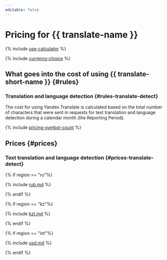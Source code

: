```yaml
---
editable: false
---
```

# Pricing for {{ translate-name }}

{% include [use-calculator](../_includes/pricing/use-calculator.md) %}

{% include [currency-choice](../_includes/pricing/currency-choice.md) %}

## What goes into the cost of using {{ translate-short-name }} {#rules}

### Translation and language detection {#rules-translate-detect}

The cost for using Yandex Translate is calculated based on the total number of characters that were sent in requests for text translation and language detection during a calendar month (the Reporting Period).

{% include [pricing-symbol-count](../_includes/pricing-symbol-count.md) %}

## Prices {#prices}

### Text translation and language detection {#prices-translate-detect}

{% if region == "ru"%}

{% include [rub.md](../_pricing/translate/rub.md) %}

{% endif %}

{% if region == "kz"%}

{% include [kzt.md](../_pricing/translate/kzt.md) %}

{% endif %}

{% if region == "int"%}

{% include [usd.md](../_pricing/translate/usd.md) %}

{% endif %}
